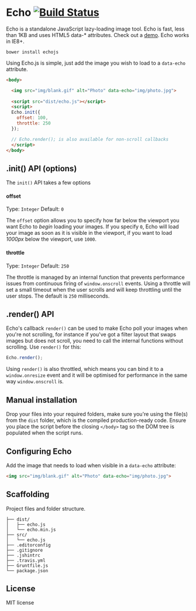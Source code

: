 # Echo [![Build Status](https://travis-ci.org/toddmotto/echo.png)](https://travis-ci.org/toddmotto/echo)

Echo is a standalone JavaScript lazy-loading image tool. Echo is fast, less than 1KB and uses HTML5 data-* attributes. Check out a [demo](http://toddmotto.com/labs/echo). Echo works in IE8+.

```
bower install echojs
```

Using Echo.js is simple, just add the image you wish to load to a `data-echo`  attribute.

```html
<body>

  <img src="img/blank.gif" alt="Photo" data-echo="img/photo.jpg">
  
  <script src="dist/echo.js"></script>
  <script>
  Echo.init({
    offset: 100,
    throttle: 250
  });

  // Echo.render(); is also available for non-scroll callbacks
  </script>
</body>
```

## .init() API (options)

The `init()` API takes a few options

#### offset
Type: `Integer` Default: `0`

The `offset` option allows you to specify how far below the viewport you want Echo to _begin_ loading your images. If you specify `0`, Echo will load your image as soon as it is visible in the viewport, if you want to load _1000px_ below the viewport, use `1000`.

#### throttle
Type: `Integer` Default: `250`

The throttle is managed by an internal function that prevents performance issues from continuous firing of `window.onscroll` events. Using a throttle will set a small timeout when the user scrolls and will keep throttling until the user stops. The default is `250` milliseconds.

## .render() API

Echo's callback `render()` can be used to make Echo poll your images when you're not scrolling, for instance if you've got a filter layout that swaps images but does not scroll, you need to call the internal functions without scrolling. Use `render()` for this:

```js
Echo.render();
```

Using `render()` is also throttled, which means you can bind it to a `window.onresize` event and it will be optimised for performance in the same way `window.onscroll` is.

## Manual installation
Drop your files into your required folders, make sure you're using the file(s) from the `dist` folder, which is the compiled production-ready code. Ensure you place the script before the closing `</body>` tag so the DOM tree is populated when the script runs.

## Configuring Echo
Add the image that needs to load when visible in a `data-echo` attribute:

```html
<img src="img/blank.gif" alt="Photo" data-echo="img/photo.jpg">
```

## Scaffolding
Project files and folder structure.

```
├── dist/
│   ├── echo.js
│   └── echo.min.js
├── src/
│   └── echo.js
├── .editorconfig
├── .gitignore
├── .jshintrc
├── .travis.yml
├── Gruntfile.js
└── package.json
```

## License
MIT license
